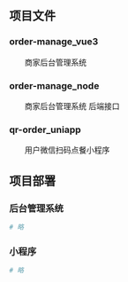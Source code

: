 ## 项目文件

### order-manage_vue3

&emsp;&emsp;商家后台管理系统

### order-manage_node

&emsp;&emsp;商家后台管理系统 后端接口

### qr-order_uniapp

&emsp;&emsp;用户微信扫码点餐小程序

## 项目部署

### 后台管理系统

```sh
# 略
```

### 小程序

```sh
# 略
```
